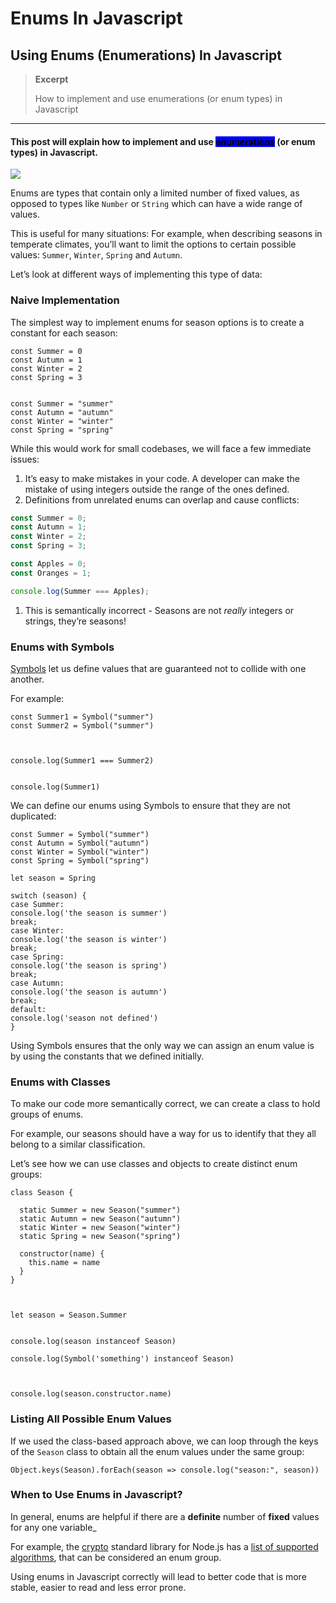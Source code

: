 # Enums In Javascript

## Using Enums (Enumerations) In Javascript

> **Excerpt**
>
> How to implement and use enumerations (or enum types) in Javascript

---



#### This post will explain how to implement and use <mark style="background-color:blue;">**enumerations**</mark> <mark style="background-color:blue;"></mark><mark style="background-color:blue;"></mark> (or enum types) in Javascript.

![](https://www.sohamkamani.com/static/fa26842619224d64f417312ef931f764/5a190/banner.drawio.png)

Enums are types that contain only a limited number of fixed values, as opposed to types like `Number` or `String` which can have a wide range of values.

This is useful for many situations: For example, when describing seasons in temperate climates, you’ll want to limit the options to certain possible values: `Summer`, `Winter`, `Spring` and `Autumn`.

Let’s look at different ways of implementing this type of data:

### Naive Implementation

The simplest way to implement enums for season options is to create a constant for each season:

```
const Summer = 0
const Autumn = 1
const Winter = 2
const Spring = 3


const Summer = "summer"
const Autumn = "autumn"
const Winter = "winter"
const Spring = "spring"
```

While this would work for small codebases, we will face a few immediate issues:

1. It’s easy to make mistakes in your code. A developer can make the mistake of using integers outside the range of the ones defined.
2. Definitions from unrelated enums can overlap and cause conflicts:

```javascript
const Summer = 0;
const Autumn = 1;
const Winter = 2;
const Spring = 3;

const Apples = 0;
const Oranges = 1;

console.log(Summer === Apples);
```

1. This is semantically incorrect - Seasons are not _really_ integers or strings, they’re seasons!

### Enums with Symbols

[Symbols](https://developer.mozilla.org/en-US/docs/Web/JavaScript/Reference/Global_Objects/Symbol) let us define values that are guaranteed not to collide with one another.

For example:

```
const Summer1 = Symbol("summer")
const Summer2 = Symbol("summer")



console.log(Summer1 === Summer2)


console.log(Summer1)
```

We can define our enums using Symbols to ensure that they are not duplicated:

```
const Summer = Symbol("summer")
const Autumn = Symbol("autumn")
const Winter = Symbol("winter")
const Spring = Symbol("spring")

let season = Spring

switch (season) {
case Summer:
console.log('the season is summer')
break;
case Winter:
console.log('the season is winter')
break;
case Spring:
console.log('the season is spring')
break;
case Autumn:
console.log('the season is autumn')
break;
default:
console.log('season not defined')
}
```

Using Symbols ensures that the only way we can assign an enum value is by using the constants that we defined initially.

### Enums with Classes

To make our code more semantically correct, we can create a class to hold groups of enums.

For example, our seasons should have a way for us to identify that they all belong to a similar classification.

Let’s see how we can use classes and objects to create distinct enum groups:

```
class Season {

  static Summer = new Season("summer")
  static Autumn = new Season("autumn")
  static Winter = new Season("winter")
  static Spring = new Season("spring")

  constructor(name) {
    this.name = name
  }
}



let season = Season.Summer


console.log(season instanceof Season)

console.log(Symbol('something') instanceof Season)



console.log(season.constructor.name)
```

### Listing All Possible Enum Values

If we used the class-based approach above, we can loop through the keys of the `Season` class to obtain all the enum values under the same group:

```
Object.keys(Season).forEach(season => console.log("season:", season))
```

### When to Use Enums in Javascript?

In general, enums are helpful if there are a **definite** number of **fixed** values for any one variable\_

For example, the [crypto](https://nodejs.org/api/crypto.html#crypto) standard library for Node.js has a [list of supported algorithms](https://github.com/DefinitelyTyped/DefinitelyTyped/blob/master/types/create-hmac/index.d.ts#L15), that can be considered an enum group.

Using enums in Javascript correctly will lead to better code that is more stable, easier to read and less error prone.

